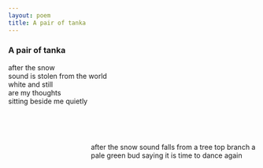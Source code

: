 ```yaml
---
layout: poem
title: A pair of tanka
---
```


### A pair of tanka

after the snow  
sound is stolen from the world  
white and still  
are my thoughts  
sitting beside me quietly  

&nbsp;

&nbsp;




<span style ="display:inline-block;margin-left:12em;">
after the snow  
sound falls from a tree top branch  
a pale green bud  
saying it is time  
to dance again  
</span>


